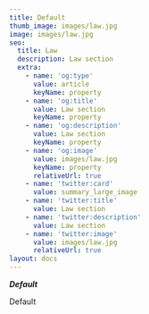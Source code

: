 ```yaml
---
title: Default
thumb_image: images/law.jpg
image: images/law.jpg
seo:
  title: Law
  description: Law section
  extra:
    - name: 'og:type'
      value: article
      keyName: property
    - name: 'og:title'
      value: Law section
      keyName: property
    - name: 'og:description'
      value: Law section
      keyName: property
    - name: 'og:image'
      value: images/law.jpg
      keyName: property
      relativeUrl: true
    - name: 'twitter:card'
      value: summary_large_image
    - name: 'twitter:title'
      value: Law section
    - name: 'twitter:description'
      value: Law section
    - name: 'twitter:image'
      value: images/law.jpg
      relativeUrl: true
layout: docs
---
```


***Default***

Default
